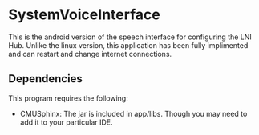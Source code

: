 # SystemVoiceInterface

This is the android version of the speech interface for configuring the LNI Hub.
Unlike the linux version, this application has been fully implimented and can restart and change internet connections.

## Dependencies
This program requires the following:
* CMUSphinx: The jar is included in app/libs. Though you may need to add it to your particular IDE.
